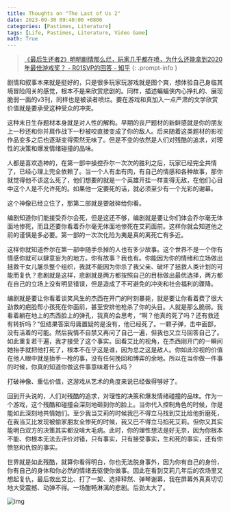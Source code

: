 ```yaml
---
title: Thoughts on "The Last of Us 2"
date: 2023-09-30 09:40:00 +0800
categories: [Pastimes, Literature]
tags: [Life, Pastimes, Literature, Video Game]
math: True
---
```


> [《最后生还者2》明明剧情那么烂，玩家几乎都在喷，为什么还能拿到2020年最佳游戏奖？ - R01SVP的回答 - 知乎](https://www.zhihu.com/question/457074050/answer/3429040544)
{: .prompt-info }

剧情和叙事本来就是挺好的，只是很多玩家玩游戏就是图个爽，想体验自己身临其境冒险闯关的感觉，根本不是来欣赏悲剧的。同样，描述蝙蝠侠内心挣扎的、展现脆弱一面的v3刊，同样也是被读者喷烂。要在游戏和真加入一点严肃的文学欣赏价值就是要承受这种受众的冲突。

这种末日生存题材本身就是对人性的解构。早期的丧尸题材的新鲜感就是你的朋友上一秒还和你并肩作战下一秒被咬直接变成了你的敌人。后来随着这类题材的影视作品变多之后也逐渐变得索然无味了。但是不变的依然是人们对残酷的追求，对理性的决策和爆发情绪碰撞的品味。

人都是喜欢造神的，在第一部中操控乔尔一次次的胜利之后，玩家已经完全共情了，已经心理上完全依赖了。当一个人有血有肉，有自己的情感和各种故事，那你就觉得他不该这么死了，他们想要的就是一个英雄开挂一样变得无敌，在他们心目中这个人是不允许死的。如果他一定要死的话，就必须至少有一个光彩的谢幕。

这个神像已经立住了，那第二部就是要敲碎给你看。

编剧知道你们能接受乔尔会死，但是这还不够，编剧就是要让你们体会乔尔毫无体面地惨死，而且还要你看着乔尔毫无体面地惨死在艾莉面前。这样你就会知道他之前的谨慎是多必要。第一部的一次次化险为夷是真的离死亡有多近。

这样你就知道乔尔在第一部中随手杀掉的人也有多少故事。这个世界不是一个你有情感你就可以肆意妄为的地方。你有故事？我也有。你能因为你的情绪和立场做出拯救干女儿屠杀整个组织，我就不能因为你杀了我父亲、破坏了拯救人类计划的可能而复仇？悲剧就是这样，悲剧就是两方都按照自己的目标做出最优选择，两方都在自己的立场上没有明显错误，但是造成了不可避免的冲突和社会福利的骤降。

编剧就是要让你看着谈笑风生的杰西在开门的时刻暴毙，就是要让你看着费了很大劲救的疤脸帮小孩死在你面前，甚至安排他枪杀了你的头目。人就是那么脆弱。我看着躺在地上的杰西脸上的弹孔，我真的会思考，“啊？他真的死了吗？还有救还有转折吗？”但结果答案毋庸置疑的是没有，他已经死了。一颗子弹，击中面部，没有活着的可能。然后我情不自禁又再问了自己一遍，但我也又立马回答自己了。如此重复若干遍，我才接受了这个事实。回看艾比的视角，在杰西刚开门的一瞬间她抬手就把他打死了，根本不在乎这是谁，因为总之这是敌人。你如此珍视的价值在他人眼中就是抬手一枪的事，没有任何挽回和博弈的余地。所以在当你做一件事的时候，你真的知道你做这件事意味着什么吗？

打破神像、重估价值，这游戏从艺术的角度来说已经做得够好了。

回到开头说的，人们对残酷的追求，对理性的决策和爆发情绪碰撞的品味。作为一个游戏，这个残酷和碰撞会深刻地砸到你的脸上。当你代入控制角色的时候，你是能如此深刻地共情她们。至少我当艾莉的时候我巴不得立马找到艾比给他折磨死，在我当艾比发现被偷家朋友全惨死的时候，我又巴不得立马掐死艾莉。但你又其实能明白双方的决策其实都没啥大毛病。此时，你的理性想法是好无奈，因为你根本不能、你根本无法去评价对错，只有事实，只有接受事实，生和死的事实，还有你愤怒和仇恨的事实。

世界就是如此残酷，就算你看得明白，你也无法脱身事外，因为你有自己的身份，你有自己的身体和你必然的情绪去驱使你做事。因此在看到艾莉几年后的农场里又想起复仇，最后救出艾比、打了一架、选择释然、弹琴谢幕，我在屏幕外真真切切地大受震撼、动弹不得。一场酣畅淋漓的悲剧。后劲太大了。

![img](https://pica.zhimg.com/80/v2-87c61af0bcb2e83a318a2f7b0f353fbd_1440w.webp?source=1def8aca)